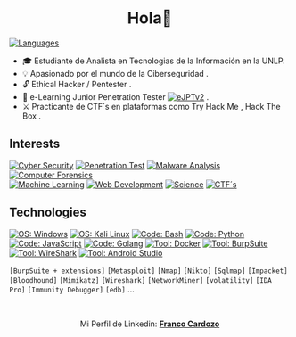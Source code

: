 <h1 align="center">Hola👋</h1>

[![ Languages        ](https://img.shields.io/badge/[%20ES%20|%20EN%20]-informational?style=flat-square&color=eeeeee)]()
- 🎓 Estudiante de Analista en Tecnologias de la Información en la UNLP.
- 💡 Apasionado por el mundo de la Ciberseguridad .
- 🔓 Ethical Hacker / Pentester .
- 🐉 e-Learning Junior Penetration Tester [![ eJPTv2 ](https://img.shields.io/badge/(%20eJPTv2%20)-informational?style=flat-square&color=eeeeee)]() .
- ⚔️ Practicante de CTF´s en plataformas como Try Hack Me , Hack The Box .

## Interests
[![ Cyber Security     ](https://img.shields.io/badge/Cyber%20Security-informational?style=for-the-badge&color=424242)]()
[![ Penetration Test   ](https://img.shields.io/badge/Penetration%20Test-informational?style=for-the-badge&color=bebebe)]()
[![ Malware Analysis   ](https://img.shields.io/badge/Malware%20Analysis-informational?style=for-the-badge&color=bebebe)]()
[![ Computer Forensics ](https://img.shields.io/badge/Computer%20Forensics-informational?style=for-the-badge&color=bebebe)]()
<br>
[![ Machine Learning   ](https://img.shields.io/badge/Machine%20Learning-informational?style=for-the-badge&color=424242)]()
[![ Web Development    ](https://img.shields.io/badge/Web%20Development-informational?style=for-the-badge&color=424242)]()
[![ Science            ](https://img.shields.io/badge/Science-informational?style=for-the-badge&color=424242)]()
[![ CTF´s               ](https://img.shields.io/badge/CTF´s-informational?style=for-the-badge&color=424242)]()


## Technologies
[![ OS: Windows          ](https://img.shields.io/static/v1?style=for-the-badge&logoColor=white&labelColor=424242&color=bebebe&label=OS&message=Windows&logo=windows)]()
[![ OS: Kali Linux       ](https://img.shields.io/static/v1?style=for-the-badge&logoColor=white&labelColor=424242&color=bebebe&label=OS&message=Kali%20Linux&logo=)]()
[![ Code: Bash           ](https://img.shields.io/static/v1?style=for-the-badge&logoColor=white&labelColor=424242&color=bebebe&label=Code&message=Bash&logo=)]()
[![ Code: Python         ](https://img.shields.io/static/v1?style=for-the-badge&logoColor=white&labelColor=424242&color=bebebe&label=Code&message=Python&logo=)]()
[![ Code: JavaScript     ](https://img.shields.io/static/v1?style=for-the-badge&logoColor=white&labelColor=424242&color=bebebe&label=Code&message=JavaScript&logo=)]()
[![ Code: Golang         ](https://img.shields.io/static/v1?style=for-the-badge&logoColor=white&labelColor=424242&color=bebebe&label=Code&message=Golang&logo=)]()
[![ Tool: Docker         ](https://img.shields.io/static/v1?style=for-the-badge&logoColor=white&labelColor=424242&color=bebebe&label=Tools&message=Docker&logo=)]()
[![ Tool: BurpSuite      ](https://img.shields.io/static/v1?style=for-the-badge&logoColor=white&labelColor=424242&color=bebebe&label=Tools&message=BurpSuite&logo=)]()
[![ Tool: WireShark      ](https://img.shields.io/static/v1?style=for-the-badge&logoColor=white&labelColor=424242&color=bebebe&label=Tools&message=WireShark%20Text&logo=)]()
[![ Tool: Android Studio ](https://img.shields.io/static/v1?style=for-the-badge&logoColor=white&labelColor=424242&color=bebebe&label=Tools&message=Android%20Studio&logo=)]()
<br><p></p>

`[BurpSuite + extensions]` `[Metasploit]` `[Nmap]` `[Nikto]` `[Sqlmap]` `[Impacket]` `[Bloodhound]` `[Mimikatz]` `[Wireshark]` `[NetworkMiner]` `[volatility]` `[IDA Pro]` `[Immunity Debugger]` `[edb]` ...

<br>

<div align=center>
	<p>Mi Perfil de Linkedin: <b><a href="https://www.linkedin.com/in/franco-cardozo-57567020a/">Franco Cardozo</a></b></p>
</div>
